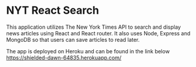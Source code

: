 # NYT React Search

This application utilizes The New York Times API to search and display news articles using React and React router. It also uses Node, Express and MongoDB so that users can save articles to read later.



The app is deployed on Heroku and can be found in the link below
https://shielded-dawn-64835.herokuapp.com/
